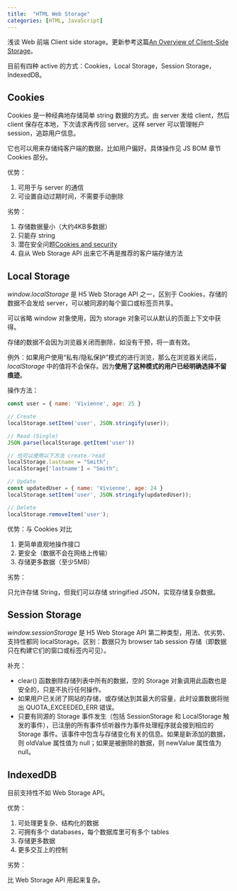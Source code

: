 ```yaml
---
title:  "HTML Web Storage"
categories: [HTML, JavaScript]
---
```

浅谈 Web 前端 Client side storage。更新参考这篇[An Overview of Client-Side Storage](https://bitsofco.de/an-overview-of-client-side-storage/)。

目前有四种 active 的方式：Cookies，Local Storage，Session Storage，IndexedDB。

## Cookies

Cookies 是一种经典地存储简单 string 数据的方式。由 server 发给 client，然后 client 保存在本地，下次请求再传回 server。这样 server 可以管理帐户 session，追踪用户信息。

<!--more-->

它也可以用来存储纯客户端的数据，比如用户偏好。具体操作见 JS BOM 章节 Cookies 部分。

优势：

1. 可用于与 server 的通信
2. 可设置自动过期时间，不需要手动删除

劣势：

1. 存储数据量小（大约4KB多数据）
2. 只能存 string
3. 潜在安全问题[Cookies and security](https://www.nczonline.net/blog/2009/05/12/cookies-and-security/)
4. 自从 Web Storage API 出来它不再是推荐的客户端存储方法

## Local Storage

_window.localStorage_ 是 H5 Web Storage API 之一，区别于 Cookies，存储的数据不会发给 server，可以被同源的每个窗口或标签页共享。

可以省略 window 对象使用，因为 storage 对象可以从默认的页面上下文中获得。

存储的数据不会因为浏览器关闭而删除，如没有干预，将一直有效。

例外：如果用户使用“私有/隐私保护”模式的进行浏览，那么在浏览器关闭后，_localStorage_ 中的值将不会保存。因为**使用了这种模式的用户已经明确选择不留痕迹**。

操作方法：

```javascript
const user = { name: 'Vivienne', age: 25 }

// Create
localStorage.setItem('user', JSON.stringify(user));

// Read (Single)
JSON.parse(localStorage.getItem('user'))

// 也可以使用以下方法 create／read
localStorage.lastname = "Smith";  
localStorage['lastname'] = "Smith"; 

// Update
const updatedUser = { name: 'Vivienne', age: 24 }  
localStorage.setItem('user', JSON.stringify(updatedUser));

// Delete
localStorage.removeItem('user');
```

优势：与 Cookies 对比

1. 更简单直观地操作接口
2. 更安全（数据不会在网络上传输）
3. 存储更多数据（至少5MB）

劣势：

<span class="t-red">只允许存储 String</span>，但我们可以存储 stringified JSON，实现存储复杂数据。

## Session Storage

_window.sessionStorage_ 是 H5 Web Storage API 第二种类型，用法、优劣势、支持性都同 localStorage。区别：数据只为 browser tab session 存储（即数据只在构建它们的窗口或标签内可见）。

补充：

+ clear() 函数删除存储列表中所有的数据，空的 Storage 对象调用此函数也是安全的，只是不执行任何操作。 
+ 如果用户已关闭了网站的存储，或存储达到其最大的容量，此时设置数据将抛出 QUOTA_EXCEEDED_ERR 错误。
+ 只要有同源的 Storage 事件发生（包括 SessionStorage 和 LocalStorage 触发的事件），已注册的所有事件侦听器作为事件处理程序就会接到相应的 Storage 事件。该事件中包含与存储变化有关的信息。如果是新添加的数据，则 oldValue 属性值为 null；如果是被删除的数据，则 newValue 属性值为 null。

## IndexedDB

目前支持性不如 Web Storage API。

优势：

1. 可处理更复杂、结构化的数据
2. 可拥有多个 databases，每个数据库里可有多个 tables
3. 存储更多数据
4. 更多交互上的控制

劣势：

比 Web Storage API 用起来复杂。
